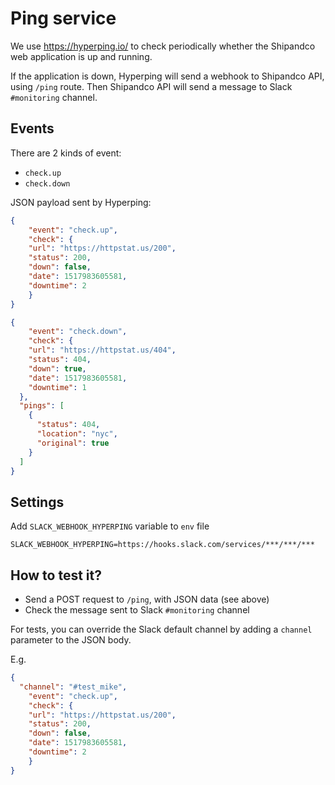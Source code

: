 # Ping service

We use https://hyperping.io/ to check periodically whether the Shipandco web application is up and running.

If the application is down, Hyperping will send a webhook to Shipandco API, using `/ping` route.
Then Shipandco API will send a message to Slack `#monitoring` channel.

## Events

There are 2 kinds of event:

* `check.up`
* `check.down`

JSON payload sent by Hyperping:

```json
{
	"event": "check.up",
	"check": {
    "url": "https://httpstat.us/200", 
    "status": 200,
    "down": false,
    "date": 1517983605581,
    "downtime": 2
	}
}
```

```json
{
	"event": "check.down",
	"check": {
    "url": "https://httpstat.us/404", 
    "status": 404,
    "down": true,
    "date": 1517983605581,
    "downtime": 1
  },
  "pings": [
    {
      "status": 404,
      "location": "nyc",
      "original": true
    }
  ]
}
```

## Settings

Add `SLACK_WEBHOOK_HYPERPING` variable to `env` file

```
SLACK_WEBHOOK_HYPERPING=https://hooks.slack.com/services/***/***/***
```

## How to test it?

* Send a POST request to `/ping`, with JSON data (see above)
* Check the message sent to Slack `#monitoring` channel

For tests, you can override the Slack default channel by adding a `channel` parameter to the JSON body.

E.g.

```json
{
  "channel": "#test_mike",
	"event": "check.up",
	"check": {
    "url": "https://httpstat.us/200", 
    "status": 200,
    "down": false,
    "date": 1517983605581,
    "downtime": 2
	}
}
```